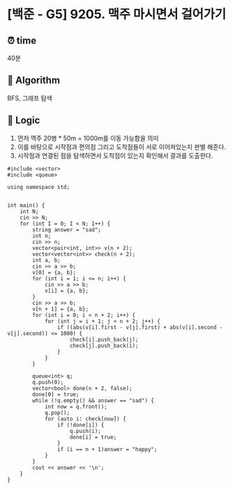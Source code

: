 # [백준 - G5] 9205. 맥주 마시면서 걸어가기
 
## ⏰  **time**
40분

## :pushpin: **Algorithm**
BFS, 그래프 탐색


## :round_pushpin: **Logic**
1. 먼저 맥주 20병 * 50m = 1000m를 이동 가능함을 의미
2. 이를 바탕으로 시작점과 편의점 그리고 도착점들이 서로 이어져있는지 판별 해준다.
3. 시작점과 연결된 점을 탐색하면서 도착점이 있는지 확인해서 결과를 도출한다.
```#include <iostream>
#include <vector>
#include <queue>

using namespace std;


int main() {
    int N;
    cin >> N;
    for (int I = 0; I < N; I++) {
        string answer = "sad";
        int n;
        cin >> n;
        vector<pair<int, int>> v(n + 2);
        vector<vector<int>> check(n + 2);
        int a, b;
        cin >> a >> b;
        v[0] = {a, b};
        for (int i = 1; i <= n; i++) {
            cin >> a >> b;
            v[i] = {a, b};
        }
        cin >> a >> b;
        v[n + 1] = {a, b};
        for (int i = 0; i < n + 2; i++) {
            for (int j = i + 1; j < n + 2; j++) {
                if ((abs(v[i].first - v[j].first) + abs(v[i].second - v[j].second)) <= 1000) {
                    check[i].push_back(j);
                    check[j].push_back(i);
                }
            }
        }

        queue<int> q;
        q.push(0);
        vector<bool> done(n + 2, false);
        done[0] = true;
        while (!q.empty() && answer == "sad") {
            int now = q.front();
            q.pop();
            for (auto i: check[now]) {
                if (!done[i]) {
                    q.push(i);
                    done[i] = true;
                }
                if (i == n + 1)answer = "happy";
            }
        }
        cout << answer << '\n';
    }
}
```
